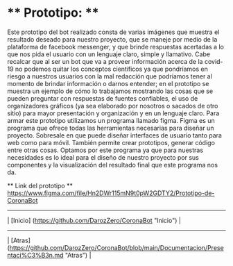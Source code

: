  # ** Prototipo: **

Este prototipo del bot realizado consta de varias imágenes que muestra el resultado deseado para nuestro proyecto, que se maneje por medio de la plataforma de facebook messenger, y que brinde respuestas acertadas a lo que nos pida el usuario con un lenguaje claro, simple y llamativo. Cabe recalcar que al ser un bot que va a proveer información acerca de la covid-19 no podemos quitar los conceptos científicos ya que pondríamos en riesgo a nuestros usuarios con la mal redacción que podríamos tener al momento de brindar información o darnos entender; en el prototipo se muestra un ejemplo de cómo lo trabajamos mostrando las cosas que se pueden preguntar con respuestas de fuentes confiables, el uso de organizadores gráficos (ya sea elaborado por nosotros o sacados de otro sitio) para mayor presentación y organización y en un lenguaje claro.
Para armar este prototipo utilizamos un programa llamado figma. Figma es un programa que ofrece todas las herramientas necesarias para diseñar un proyecto. Sobresale en que puede diseñar interfaces de usuario tanto para web como para móvil. También permite crear prototipos, generar código entre otras cosas. Optamos por este programa ya que para nuestras necesidades es lo ideal para el diseño de nuestro proyecto por sus componentes y la visualización del resultado final que este programa nos da.

** Link del prototipo **
https://www.figma.com/file/Hn2DWr115mN9t0pW2GDTY2/Prototipo-de-CoronaBot

***
| [Inicio] (https://github.com/DarozZero/CoronaBot "Inicio") |

***
| [Atras] (https://github.com/DarozZero/CoronaBot/blob/main/Documentacion/Presentaci%C3%B3n.md "Atras") |

